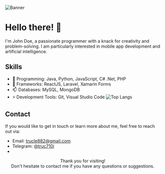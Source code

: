 <!--
**ntruc710i/ntruc710i** is a ✨ _special_ ✨ repository because its `README.md` (this file) appears on your GitHub profile.

Here are some ideas to get you started:

- 🔭 I’m currently working on ...
- 🌱 I’m currently learning ...
- 👯 I’m looking to collaborate on ...
- 🤔 I’m looking for help with ...
- 💬 Ask me about ...
- 📫 How to reach me: ...
- 😄 Pronouns: ...
- ⚡ Fun fact: ...
-->
<!-- Banner -->
![Banner](https://example.com/banner.png)

<!-- Introduction -->
# Hello there! 👋

I'm John Doe, a passionate programmer with a knack for creativity and problem-solving. I am particularly interested in mobile app development and artificial intelligence.

<!-- Skills -->
## Skills

- 🌱 Programming: Java, Python, JavaScript, C# .Net, PHP
- 👯 Frameworks: ReactJS, Laravel, Xamarin Forms
- 📫 Databases: MySQL, MongoDB
- ⚡ Development Tools: Git, Visual Studio Code
![Top Langs](https://github-readme-stats.vercel.app/api/top-langs/?username=ntruc710i&layout=compact)
<!-- Contact -->
## Contact

If you would like to get in touch or learn more about me, feel free to reach out via:

- Email: trucle882@gmail.com
- Telegram: [@truc710i](https://t.me/truc710i)
- 
<!-- Footer -->
<p align="center">
    Thank you for visiting!
    <br>
    Don't hesitate to contact me if you have any questions or suggestions.
</p>

